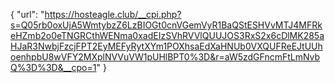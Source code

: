 {
  "url": "https://hosteagle.club/__cpi.php?s=Q05rb0oxUjA5WmtybzZ6LzBIOGt0cnVGemVyR1BaQStESHVvMTJ4MFRkeHZmb2o0eTNGRCthWENma0xadEIzSVhRVVlQUUJOS3RxS2x6cDlMK285aHJaR3NwbjFzcjFPT2EyMEFyRytXYm1POXhsaEdXaHNUb0VXQUFReEJtUUhoenhpbU8wVFY2MXplNVVuVW1pUHlBPT0%3D&r=aW5zdGFncmFtLmNvbQ%3D%3D&__cpo=1"
}
